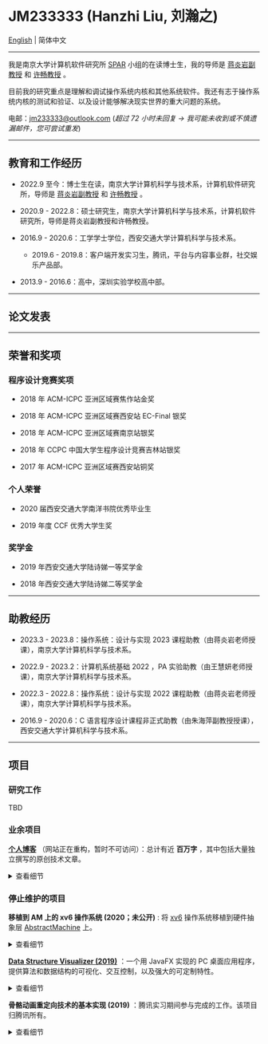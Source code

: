 # JM233333 (Hanzhi Liu, 刘瀚之)

[English](index.md) | 简体中文

---

我是南京大学计算机软件研究所 [SPAR](http://ics.nju.edu.cn/spar/) 小组的在读博士生，我的导师是 [蒋炎岩副教授](https://ics.nju.edu.cn/~jyy/) 和 [许畅教授](https://cs.nju.edu.cn/changxu/) 。

目前我的研究重点是理解和调试操作系统内核和其他系统软件。我还有志于操作系统内核的测试和验证、以及设计能够解决现实世界的重大问题的系统。

电邮：jm233333@outlook.com (*超过 72 小时未回复 → 我可能未收到或不慎遗漏邮件，您可尝试重发*)

---

## 教育和工作经历

- 2022.9 至今：博士生在读，南京大学计算机科学与技术系，计算机软件研究所，导师是 [蒋炎岩副教授](https://cs.nju.edu.cn/ics/people/yanyanjiang/index.html) 和 [许畅教授](https://cs.nju.edu.cn/changxu/) 。

- 2020.9 - 2022.8：硕士研究生，南京大学计算机科学与技术系，计算机软件研究所，导师是蒋炎岩副教授和许畅教授。

- 2016.9 - 2020.6：工学学士学位，西安交通大学计算机科学与技术系。

  - 2019.6 - 2019.8：客户端开发实习生，腾讯，平台与内容事业群，社交娱乐产品部。

- 2013.9 - 2016.6：高中，深圳实验学校高中部。

---

## 论文发表

---

## 荣誉和奖项

### 程序设计竞赛奖项

- 2018 年 ACM-ICPC 亚洲区域赛焦作站金奖

- 2018 年 ACM-ICPC 亚洲区域赛西安站 EC-Final 银奖

- 2018 年 ACM-ICPC 亚洲区域赛南京站银奖

- 2018 年 CCPC 中国大学生程序设计竞赛吉林站银奖

- 2017 年 ACM-ICPC 亚洲区域赛西安站铜奖

### 个人荣誉

- 2020 届西安交通大学南洋书院优秀毕业生

- 2019 年度 CCF 优秀大学生奖

### 奖学金

- 2019 年西安交通大学陆诗娣一等奖学金

- 2018 年西安交通大学陆诗娣二等奖学金

---

## 助教经历

- 2023.3 - 2023.8：操作系统：设计与实现 2023 课程助教（由蒋炎岩老师授课），南京大学计算机科学与技术系。

- 2022.9 - 2023.2：计算机系统基础 2022 ，PA 实验助教（由王慧妍老师授课），南京大学计算机科学与技术系。

- 2022.3 - 2022.8：操作系统：设计与实现 2022 课程助教（由蒋炎岩老师授课），南京大学计算机科学与技术系。

- 2016.9 - 2020.6：C 语言程序设计课程非正式助教（由朱海萍副教授授课），西安交通大学计算机科学与技术系。

---

## 项目

### 研究工作

TBD

### 业余项目

**[个人博客](https://blog.jm233333.com)** （网站正在重构，暂时不可访问）：总计有近 **百万字** ，其中包括大量独立撰写的原创技术文章。

<p><details><summary>查看细节</summary>

- 计算机基础知识的教程，包括编程语言基础 (C/ C++)，算法和数据结构，图论，等等。

- 程序设计题目的详细题解，包括 LeetCode 和一些 ICPC 的题目。

- 其它计算机技术知识分享的文章。

</details></p>

### 停止维护的项目

**移植到 AM 上的 xv6 操作系统 (2020；未公开)** : 将 [xv6](https://github.com/mit-pdos/xv6-public) 操作系统移植到硬件抽象层 [AbstractMachine](https://github.com/NJU-ProjectN/abstract-machine) 上。

<p><details><summary>查看细节</summary>

- 此项目在 [蒋炎岩副教授](https://ics.nju.edu.cn/~jyy/) 的指导下推进。

- 基于 [AbstractMachine](https://github.com/NJU-ProjectN/abstract-machine) 实现：这是一个最小化的、模块化的、独立于机器环境的硬件抽象层。

</details></p>

**[Data Structure Visualizer (2019)](https://github.com/JM233333/data-structure-visualizer)** ：一个用 JavaFX 实现的 PC 桌面应用程序，提供算法和数据结构的可视化、交互控制，以及强大的可定制特性。

<p><details><summary>查看细节</summary>

- 最初被设计作为课堂教学的辅助工具，学生和教师都可以利用此工具并从中受益。

- 提供图形化显示、单步动画演示和与之同步的代码跟踪。

- 为用户自定义扩展提供了方便的支持。程序员仅仅需要对 Java 语法有基本的了解，并且遵守一些预设的规则，即可进行定制。

- 支持对可视化的数据结构进行批处理操作。

</details></p>

**骨骼动画重定向技术的基本实现 (2019)** ：腾讯实习期间参与完成的工作。该项目归腾讯所有。

<p><details><summary>查看细节</summary>

- 该技术基于开源 3D 引擎 [three.js](https://github.com/mrdoob/three.js/) 实现。

- 运用计算机图形学、3D 数学、骨骼动画等方面的基础知识。

- 该技术的基本原理并不困难，但实用的实现面临诸多挑战。该技术在社区内已有成熟的商业实现，但并不适用于小组内的工程，所以需要重新实现。

- 其意义包括但不限于：减少美术的工作量、便于更新和维护动画数据、节约上层应用的空间资源，等等。

- 此项目已经移交给腾讯。

**新玄机奇塔 (2016)** ：一个具有一定规模的 2D 魔塔类 RPG 游戏，累计下载超过 5 万次。

<p><details><summary>查看细节</summary>

- 此游戏远远称不上优秀，但它毕竟只是我在高中的业余时间制作的。

- 基于 RGSS 构建：这是一个已经被时代抛弃的游戏引擎。

- 游戏内容丰富且经过精心设计，但美术和剧情水平很 naiive（受当时业余水平和年龄限制）。

- 游戏的美术风格可能过于古老，但游戏关卡对于全年龄的玩家来说都是有挑战性的，需要数十个小时才能通关。

- 此项目已经停止维护，但游戏成品仍然可下载。

</details></p>

---

## 兴趣爱好

- 小型游戏开发（业余水准）

- 写一些计算机专业的技术博客

- 电子游戏（包括但不限于：明日方舟）

- 享受音乐（包括但不限于：塞壬唱片，falcom jdk）

- 游泳
